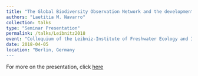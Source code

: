 ```yaml
---
title: "The Global Biodiversity Observation Network and the development of Essential Biodiversity Variables"
authors: "Laetitia M. Navarro"
collection: talks
type: "Seminar Presentation"
permalink: /talks/Leibnitz2018
event: "Colloquium of the Leibniz-Institute of Freshwater Ecology and Inland Fishery (IGB)"
date: 2018-04-05
location: "Berlin, Germany
---
```

For more on the presentation, click [here](https://www.igb-berlin.de/en/veranstaltung/dr-laetitia-navarro)
